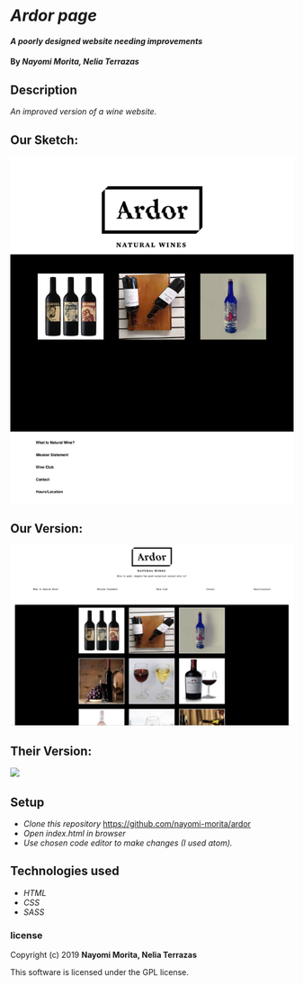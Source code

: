 # _Ardor page_

#### _A poorly designed website needing improvements_

#### By _**Nayomi Morita, Nelia Terrazas**_

## Description

_An improved version of a wine website._

## Our Sketch:

![](img/Artboard.png)

## Our Version:

![](img/webby.png)

## Their Version:

![](img/web.png)

## Setup

* _Clone this repository_
https://github.com/nayomi-morita/ardor
* _Open index.html in browser_
* _Use chosen code editor to make changes (I used atom)._

## Technologies used
* _HTML_
* _CSS_
* _SASS_

### license

Copyright (c) 2019 **Nayomi Morita, Nelia Terrazas**

This software is licensed under the GPL license.

